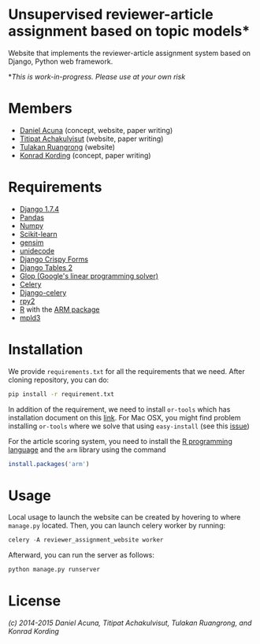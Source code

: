 # Unsupervised reviewer-article assignment based on topic models*

Website that implements the reviewer-article assignment system based on Django, Python web framework.

**This is work-in-progress. Please use at your own risk*

# Members
  - [Daniel Acuna](https://github.com/daniel-acuna) (concept, website, paper writing)
  - [Titipat Achakulvisut](https://github.com/titipata) (website, paper writing)
  - [Tulakan Ruangrong](https://github.com/tupleblog) (website)
  - [Konrad Kording](http://klab.smpp.northwestern.edu/wiki/index.php5/Welcome) (concept, paper writing)

# Requirements
  - [Django 1.7.4](https://www.djangoproject.com/)
  - [Pandas](http://pandas.pydata.org/)
  - [Numpy](http://www.numpy.org/)
  - [Scikit-learn](http://scikit-learn.org/stable/)
  - [gensim](https://radimrehurek.com/gensim/)
  - [unidecode](https://pypi.python.org/pypi/Unidecode)
  - [Django Crispy Forms](http://django-crispy-forms.readthedocs.org/en/latest/)
  - [Django Tables 2](https://django-tables2.readthedocs.org/en/latest/)
  - [Glop (Google's linear programming solver)](https://developers.google.com/optimization/lp/glop)
  - [Celery](http://www.celeryproject.org/)
  - [Django-celery](https://pypi.python.org/pypi/django-celery)
  - [rpy2](http://rpy.sourceforge.net/)
  - [R](http://www.r-project.org/) with the [ARM package](http://cran.r-project.org/web/packages/arm/index.html)
  - [mpld3](https://mpld3.github.io/index.html)


# Installation

We provide `requirements.txt` for all the requirements that we need. After cloning repository, you can do:

```bash
pip install -r requirement.txt
```

In addition of the requirement, we need to install `or-tools` which has installation document on this [link](https://code.google.com/p/or-tools/wiki/AGettingStarted). For Mac OSX, you might find problem installing `or-tools` where we solve that using `easy-install` (see this [issue](https://github.com/daniel-acuna/reviewer_assignment/issues/20))

For the article scoring system, you need to install the [R programming language](http://www.r-project.org/) and the `arm` library using the command

```R
install.packages('arm')
```

# Usage

Local usage to launch the website can be created by hovering to where `manage.py` located. Then, you can launch celery worker by running:

```python
celery -A reviewer_assignment_website worker
```

Afterward, you can run the server as follows:

```python
python manage.py runserver
```

# License

*(c) 2014-2015 Daniel Acuna, Titipat Achakulvisut, Tulakan Ruangrong, and Konrad Kording*
